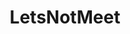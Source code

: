 ---
title: LetsNotMeet
crosslinks:
- creepyencounters
- nosleep
- AskReddit
- u_imguralbumbot
- legaladvice
- youtubefactsbot
- bestof
- john_yukis_bots
- IDontWorkHereLady
- insanepeoplefacebook
- Thetruthishere
- UnresolvedMysteries
- talesfromsecurity
- Paranormal
- TalesFromRetail
- im9andthisiscreepy
- WTF
- shittynosleep
- SubredditDrama
- drunkenpeasants
---